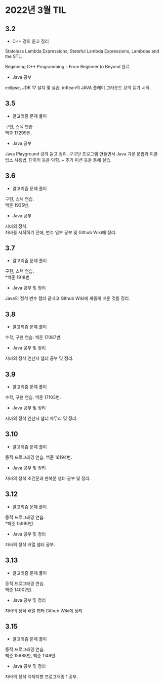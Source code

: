 # 2022년 3월 TIL

## 3.2

- C++ 강의 듣고 정리

Stateless Lambda Expressions, Stateful Lambda Expressions, Lambdas and the STL.

Beginning C++ Programming - From Beginner to Beyond 완료.

- Java 공부

eclipse, JDK 17 설치 및 실습. inflean의 JAVA 플레이 그라운드 강의 듣기 시작.

## 3.5

- 알고리즘 문제 풀이

구현, 스택 연습  
백준 17299번.

- Java 공부

Java Playground 강의 듣고 정리. 구구단 프로그램 만들면서 Java 기본 문법과 이클립스 사용법, 단축키 등을 익힘. + 추가 미션 등을 통해 실습.

## 3.6

- 알고리즘 문제 풀이

구현, 스택 연습.  
백준 1935번.

- Java 공부

자바의 정석.  
자바를 시작하기 전에, 변수 일부 공부 및 Github Wiki에 정리.

## 3.7

- 알고리즘 문제 풀이

구현, 스택 연습.  
\*백준 1918번.

- Java 공부 및 정리

Java의 정석 변수 챕터 끝내고 Github Wiki에 새롭게 배운 것들 정리.

## 3.8

- 알고리즘 문제 풀이

수학, 구현 연습.
백준 17087번.

- Java 공부 및 정리

자바의 정석 연산자 챕터 공부 및 정리.

## 3.9

- 알고리즘 문제 풀이

수학, 구현 연습.
백준 17103번.

- Java 공부 및 정리

자바의 정석 연산자 챕터 마무리 및 정리.

## 3.10

- 알고리즘 문제 풀이

동적 프로그래밍 연습.
백준 16194번.

- Java 공부 및 정리

자바의 정석 조건문과 반복문 챕터 공부 및 정리.

## 3.12

- 알고리즘 문제 풀이

동적 프로그래밍 연습.  
\*백준 15990번.

- Java 공부 및 정리

자바의 정석 배열 챕터 공부.

## 3.13

- 알고리즘 문제 풀이

동적 프로그래밍 연습.  
백준 14002번.

- Java 공부 및 정리

자바의 정석 배열 챕터 Github Wiki에 정리.

## 3.15

- 알고리즘 문제 풀이

동적 프로그래밍 연습.  
백준 15988번, 백준 1149번.

- Java 공부 및 정리

자바의 정석 객체지향 프로그래밍 1 공부.
